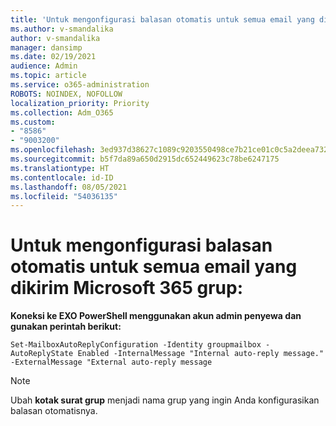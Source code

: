 ```yaml
---
title: 'Untuk mengonfigurasi balasan otomatis untuk semua email yang dikirim Microsoft 365 grup:'
ms.author: v-smandalika
author: v-smandalika
manager: dansimp
ms.date: 02/19/2021
audience: Admin
ms.topic: article
ms.service: o365-administration
ROBOTS: NOINDEX, NOFOLLOW
localization_priority: Priority
ms.collection: Adm_O365
ms.custom:
- "8586"
- "9003200"
ms.openlocfilehash: 3ed937d38627c1089c9203550498ce7b21ce01c0c5a2deea7326f8057f5338d8
ms.sourcegitcommit: b5f7da89a650d2915dc652449623c78be6247175
ms.translationtype: HT
ms.contentlocale: id-ID
ms.lasthandoff: 08/05/2021
ms.locfileid: "54036135"
---
```

# <a name="to-configure-auto-reply-for-all-emails-sent-to-microsoft-365-group"></a>Untuk mengonfigurasi balasan otomatis untuk semua email yang dikirim Microsoft 365 grup:

**Koneksi ke EXO PowerShell menggunakan akun admin penyewa dan gunakan perintah berikut:**

`Set-MailboxAutoReplyConfiguration -Identity groupmailbox -AutoReplyState Enabled -InternalMessage "Internal auto-reply message." -ExternalMessage "External auto-reply message`

> [!NOTE]
> Ubah **kotak surat grup** menjadi nama grup yang ingin Anda konfigurasikan balasan otomatisnya.

